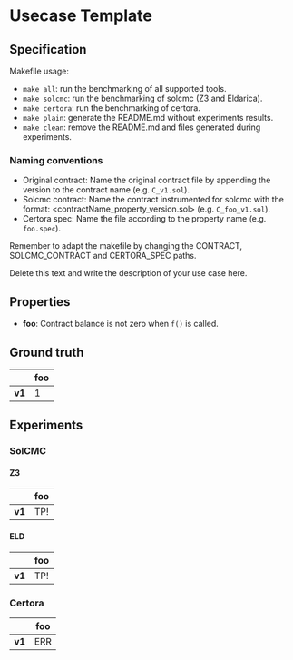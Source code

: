 # Usecase Template

## Specification
Makefile usage:
- `make all`: run the benchmarking of all supported tools.
- `make solcmc`: run the benchmarking of solcmc (Z3 and Eldarica).
- `make certora`: run the benchmarking of certora.
- `make plain`: generate the README.md without experiments results.
- `make clean`: remove the README.md and files generated during experiments.

### Naming conventions
- Original contract: Name the original contract file by appending the version to the contract name (e.g. `C_v1.sol`).
- Solcmc contract: Name the contract instrumented for solcmc with the format: <contractName_property_version.sol> (e.g. `C_foo_v1.sol`). 
- Certora spec: Name the file according to the property name (e.g. `foo.spec`). 

Remember to adapt the makefile by changing the CONTRACT, SOLCMC_CONTRACT and CERTORA_SPEC paths.

Delete this text and write the description of your use case here.


## Properties
- **foo**: Contract balance is not zero when `f()` is called.

## Ground truth
|        | foo   |
|--------|-------|
| **v1** | 1     |
 

## Experiments
### SolCMC
#### Z3
|        | foo   |
|--------|-------|
| **v1** | TP!   |
 

#### ELD
|        | foo   |
|--------|-------|
| **v1** | TP!   |
 


### Certora
|        | foo   |
|--------|-------|
| **v1** | ERR   |
 

